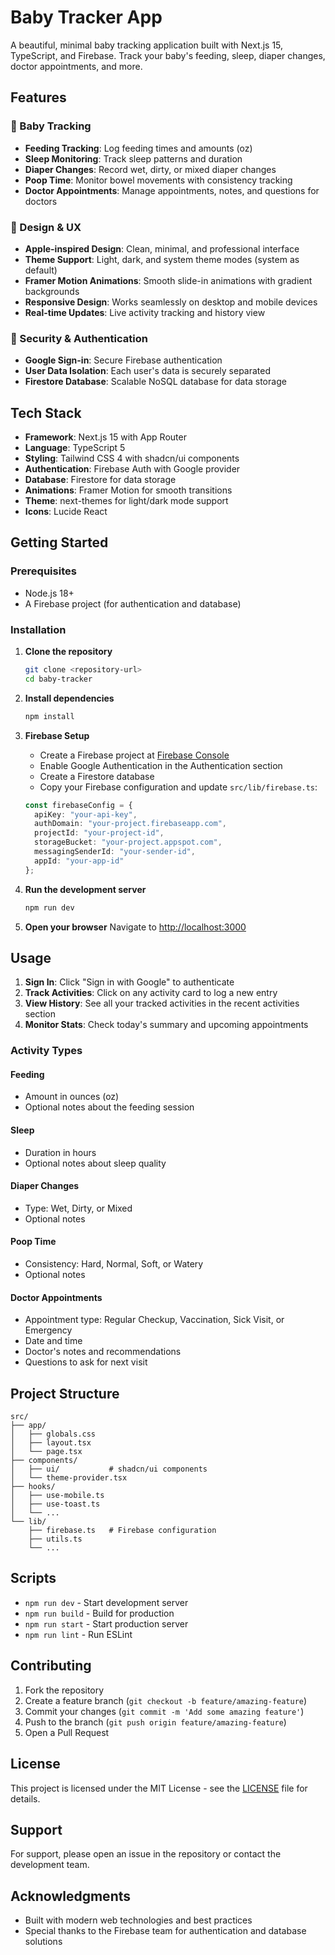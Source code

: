 # Baby Tracker App

A beautiful, minimal baby tracking application built with Next.js 15, TypeScript, and Firebase. Track your baby's feeding, sleep, diaper changes, doctor appointments, and more.

## Features

### 🍼 Baby Tracking
- **Feeding Tracking**: Log feeding times and amounts (oz)
- **Sleep Monitoring**: Track sleep patterns and duration
- **Diaper Changes**: Record wet, dirty, or mixed diaper changes
- **Poop Time**: Monitor bowel movements with consistency tracking
- **Doctor Appointments**: Manage appointments, notes, and questions for doctors

### 🎨 Design & UX
- **Apple-inspired Design**: Clean, minimal, and professional interface
- **Theme Support**: Light, dark, and system theme modes (system as default)
- **Framer Motion Animations**: Smooth slide-in animations with gradient backgrounds
- **Responsive Design**: Works seamlessly on desktop and mobile devices
- **Real-time Updates**: Live activity tracking and history view

### 🔐 Security & Authentication
- **Google Sign-in**: Secure Firebase authentication
- **User Data Isolation**: Each user's data is securely separated
- **Firestore Database**: Scalable NoSQL database for data storage

## Tech Stack

- **Framework**: Next.js 15 with App Router
- **Language**: TypeScript 5
- **Styling**: Tailwind CSS 4 with shadcn/ui components
- **Authentication**: Firebase Auth with Google provider
- **Database**: Firestore for data storage
- **Animations**: Framer Motion for smooth transitions
- **Theme**: next-themes for light/dark mode support
- **Icons**: Lucide React

## Getting Started

### Prerequisites
- Node.js 18+ 
- A Firebase project (for authentication and database)

### Installation

1. **Clone the repository**
   ```bash
   git clone <repository-url>
   cd baby-tracker
   ```

2. **Install dependencies**
   ```bash
   npm install
   ```

3. **Firebase Setup**
   - Create a Firebase project at [Firebase Console](https://console.firebase.google.com/)
   - Enable Google Authentication in the Authentication section
   - Create a Firestore database
   - Copy your Firebase configuration and update `src/lib/firebase.ts`:

   ```typescript
   const firebaseConfig = {
     apiKey: "your-api-key",
     authDomain: "your-project.firebaseapp.com",
     projectId: "your-project-id",
     storageBucket: "your-project.appspot.com",
     messagingSenderId: "your-sender-id",
     appId: "your-app-id"
   };
   ```

4. **Run the development server**
   ```bash
   npm run dev
   ```

5. **Open your browser**
   Navigate to [http://localhost:3000](http://localhost:3000)

## Usage

1. **Sign In**: Click "Sign in with Google" to authenticate
2. **Track Activities**: Click on any activity card to log a new entry
3. **View History**: See all your tracked activities in the recent activities section
4. **Monitor Stats**: Check today's summary and upcoming appointments

### Activity Types

#### Feeding
- Amount in ounces (oz)
- Optional notes about the feeding session

#### Sleep
- Duration in hours
- Optional notes about sleep quality

#### Diaper Changes
- Type: Wet, Dirty, or Mixed
- Optional notes

#### Poop Time
- Consistency: Hard, Normal, Soft, or Watery
- Optional notes

#### Doctor Appointments
- Appointment type: Regular Checkup, Vaccination, Sick Visit, or Emergency
- Date and time
- Doctor's notes and recommendations
- Questions to ask for next visit

## Project Structure

```
src/
├── app/
│   ├── globals.css
│   ├── layout.tsx
│   └── page.tsx
├── components/
│   ├── ui/           # shadcn/ui components
│   └── theme-provider.tsx
├── hooks/
│   ├── use-mobile.ts
│   ├── use-toast.ts
│   └── ...
└── lib/
    ├── firebase.ts   # Firebase configuration
    ├── utils.ts
    └── ...
```

## Scripts

- `npm run dev` - Start development server
- `npm run build` - Build for production
- `npm run start` - Start production server
- `npm run lint` - Run ESLint

## Contributing

1. Fork the repository
2. Create a feature branch (`git checkout -b feature/amazing-feature`)
3. Commit your changes (`git commit -m 'Add some amazing feature'`)
4. Push to the branch (`git push origin feature/amazing-feature`)
5. Open a Pull Request

## License

This project is licensed under the MIT License - see the [LICENSE](LICENSE) file for details.

## Support

For support, please open an issue in the repository or contact the development team.

## Acknowledgments

- Built with modern web technologies and best practices
- Special thanks to the Firebase team for authentication and database solutions